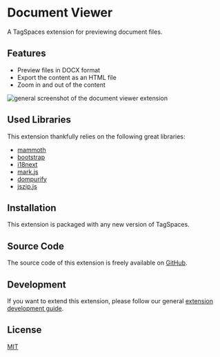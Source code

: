 # Document Viewer

A TagSpaces extension for previewing document files.

## Features

- Preview files in DOCX format
- Export the content as an HTML file
- Zoom in and out of the content

![general screenshot of the document viewer extension](/media/extensions/viewer-document-lead.png)

## Used Libraries

This extension thankfully relies on the following great libraries:

- [mammoth](https://github.com/mwilliamson/mammoth.js/)
- [bootstrap](https://getbootstrap.com/)
- [i18next](https://www.i18next.com/)
- [mark.js](https://markjs.io/)
- [dompurify](https://github.com/cure53/DOMPurify)
- [jszip.js](https://stuk.github.io/jszip/)

## Installation

This extension is packaged with any new version of TagSpaces.

## Source Code

The source code of this extension is freely available on [GitHub](https://github.com/tagspaces/tagspaces-extensions/tree/main/document-viewer).

## Development

If you want to extend this extension, please follow our general [extension development guide](/dev/extension-development-guide).

## License

[MIT](https://github.com/tagspaces/tagspaces-extensions/blob/main/document-viewer/LICENSE.txt)

